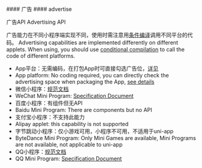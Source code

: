 <md-translatedByGoogle />
#### 广告
#### advertise

广告API
Advertising API

广告能力在不同小程序端实现不同，使用时需注意用[条件编译](https://uniapp.dcloud.io/platform)调用不同平台的代码。
Advertising capabilities are implemented differently on different applets. When using, you should use [conditional compilation](https://uniapp.dcloud.io/platform) to call the code of different platforms.

- App平台：无需编码，在打包App时可直接勾选广告位，[详见](https://dcloud.io/dad.html)
- App platform: No coding required, you can directly check the advertising space when packaging the App, [see details](https://dcloud.io/dad.html)
- 微信小程序：[规范文档](https://developers.weixin.qq.com/miniprogram/dev/api/wx.createRewardedVideoAd.html)
- WeChat Mini Program: [Specification Document](https://developers.weixin.qq.com/miniprogram/dev/api/wx.createRewardedVideoAd.html)
- 百度小程序：有组件但无API
- Baidu Mini Program: There are components but no API
- 支付宝小程序：不支持此能力
- Alipay applet: this capability is not supported
- 字节跳动小程序：仅小游戏可用，小程序不可用，不适用于uni-app
- ByteDance Mini Program: Only Mini Games are available, Mini Programs are not available, not applicable to uni-app
- QQ小程序：[规范文档](https://q.qq.com/wiki/develop/miniprogram/API/ad/qq.createRewardedVideoAd.html)
- QQ Mini Program: [Specification Document](https://q.qq.com/wiki/develop/miniprogram/API/ad/qq.createRewardedVideoAd.html)